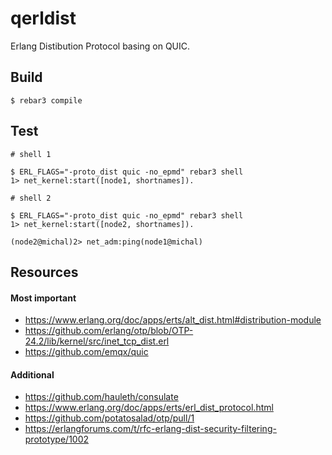 # qerldist

Erlang Distibution Protocol basing on QUIC.

## Build
    $ rebar3 compile

## Test

```
# shell 1

$ ERL_FLAGS="-proto_dist quic -no_epmd" rebar3 shell
1> net_kernel:start([node1, shortnames]).
```

```
# shell 2

$ ERL_FLAGS="-proto_dist quic -no_epmd" rebar3 shell
1> net_kernel:start([node2, shortnames]).

(node2@michal)2> net_adm:ping(node1@michal)
```

## Resources

#### Most important

* https://www.erlang.org/doc/apps/erts/alt_dist.html#distribution-module 
* https://github.com/erlang/otp/blob/OTP-24.2/lib/kernel/src/inet_tcp_dist.erl
* https://github.com/emqx/quic

#### Additional

* https://github.com/hauleth/consulate
* https://www.erlang.org/doc/apps/erts/erl_dist_protocol.html
* https://github.com/potatosalad/otp/pull/1
* https://erlangforums.com/t/rfc-erlang-dist-security-filtering-prototype/1002
